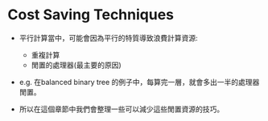 # Cost Saving Techniques

- 平行計算當中，可能會因為平行的特質導致浪費計算資源:
    - 重複計算
    - 閒置的處理器(最主要的原因)

- e.g. 在balanced binary tree 的例子中，每算完一層，就會多出一半的處理器閒置。

- 所以在這個章節中我們會整理一些可以減少這些閒置資源的技巧。

